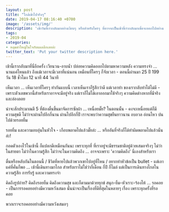 ```yaml
---
layout: post
title: "ใกล้เข้าไปจริงๆ"
date: 2019-04-17 08:16:40 +0700
image: '/assets/img/'
description: 'เช้าวันที่เรากลับมาอย่างเงียบๆ หรือสำหรับใครๆ ที่อาจจะเป็นเช้าที่เรากลับมาเพื่อจะออกไปอย่างเงียบๆ - พวกเราเลือกอะไรก็ได้ในชีวิตนี้'
tags:
- 2019-04
categories:
- หลุมดำใหญ่ในใจกับแผลลึกเลยล่ะ
twitter_text: 'Put your twitter description here.'
---
```

เช้านี้เรากลับมาที่นี่อีกครั้ง เวียนวน-อาบน้ำ ปล่อยความคิดออกไปตามหาความหลัง ความทรงจำ ... นานแค่ไหนแล้ว ถึงแม้เวลาจะมีเวลาที่แน่นอน เหมือนที่ใครๆ ก็จับเวลา - ตอนนี้ผ่านมา 25 ปี 199 วัน 18 ชั่วโมง 12 นาที 44 วินาที

เห็นเวลา ... เห็นเวลาที่ใครๆ ทำกันแบบนี้ เวลาเห็นเราก็รู้สึกว่าดี แต่เวลาทำ ของเรากลับทำได้ไม่ดี - เพราะตัวเลขพวกนี้สำหรับเราอาจจะมีอยู่จริง แต่เราก็ไม่ได้เอาออกมาใช้จริงๆ ความคิดต่างหากที่มีจริง และล่องลอย

น่าจะสักประมาณตี 5 ที่ต้องตื่นขึ้นมาจัดการซักผ้า ... เหนื่อยมั๊ย? ในตอนนั้น - คงจะเหนื่อยแต่ก็มีความสุขดี ไม่ว่าจะผ่านไปอีกกี่นาน ผ่านไปอีกกี่ปี เราจะพบว่าความสุขยืนยาวนาน อบอวล อ่อนไหว ปนไปด้วยรอยยิ้ม

รอยยิ้ม และความอบอุ่นในหัวใจ - เกือบพลาดไปแล้วมั๊ยล่ะ ... หรืออันที่จริงก็ได้ทำผิดพลาดไปแล้วนั่นล่ะ!

กอดตัวเองไว้ในเช้านี้ ก็แปลกดีเหมือนกันนะ เพราะทุกที่ ที่เราอยู่จะมีธรรมชาติอยู่ด้วยเสมอจริงๆ ไม่ว่าในสายตา ไม่ว่าในความรู้สึก ไม่ว่าจะในความคิดถึง ... อาจจะเพราะ 'ความคิดถึง' นี่เองสำหรับเรา

ตื่นหรือหลับกันในตอนนี้ / ชีวิตที่หายไปแล้วพวกเขาไปอยู่ที่ไหน / อยากทำหัวข้อเป็น bullet - แต่เอาแค่ที่คั่นก็พอ ... เช้านี้เดินทางมาไกล สำหรับเราไม่ใช่ว่ากี่เดือน กี่ปี กี่ไมล์ แต่เป็นการเดินทางไกลในความรู้สึก การรับรู้ และความทรงจำ

คิดถึงรูปถ่าย? คิดถึงรอยยิ้ม คิดถึงความสุข และก็ตามมาด้วยทุกข์ สนุก-ยิ้ม-หัวเราะ-ร้องไห้ ... รอคอย - เป็นการรอคอยอย่างมีความหวังเสมอ นั่นน่าจะเป็นเรื่องที่ดีที่สุดในหลายๆ เรื่อง เพราะทุกครั้งที่รอคอย

พวกเราจะรอคอยอย่างมีความหวังเสมอๆ
